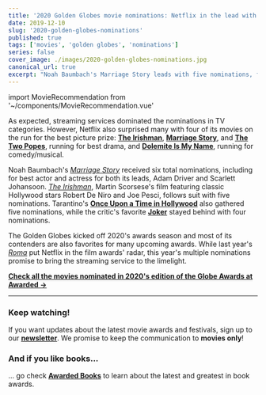 ```yaml
---
title: '2020 Golden Globes movie nominations: Netflix in the lead with four nominations for best picture'
date: 2019-12-10
slug: '2020-golden-globes-nominations'
published: true
tags: ['movies', 'golden globes', 'nominations']
series: false
cover_image: ./images/2020-golden-globes-nominations.jpg
canonical_url: true
excerpt: "Noah Baumbach's Marriage Story leads with five nominations, followed by Scorsese's The Irishman, and Fernando Meirelles's The Two Popes. "
---
```



import MovieRecommendation from '~/components/MovieRecommendation.vue'

As expected, streaming services dominated the nominations in TV categories. However, Netflix also surprised many with four of its movies on the run for the best picture prize: **[The Irishman](https://awarded.to/movies/movie/3192/the-irishman)**, **[Marriage Story](https://awarded.to/movies/movie/2537/marriage-story)**, and **[The Two Popes](https://awarded.to/movies/movie/3193/the-two-popes)**, running for best drama, and **[Dolemite Is My Name](https://awarded.to/movies/movie/3194/dolemite-is-my-name)**, running for comedy/musical. 

Noah Baumbach's _[Marriage Story](https://awarded.to/movies/movie/2537/marriage-story)_ received six total nominations, including for best actor and actress for both its leads, Adam Driver and Scarlett Johansoon. _[The Irishman](https://awarded.to/movies/movie/3192/the-irishman)_, Martin Scorsese's film featuring classic Hollywood stars Robert De Niro and Joe Pesci, follows suit with five nominations. Tarantino's **[Once Upon a Time in Hollywood](https://awarded.to/movies/movie/1093/once-upon-a-time-in-hollywood)** also gathered five nominations, while the critic's favorite **[Joker](https://awarded.to/movies/movie/2536/joker)** stayed behind with four nominations.

The Golden Globes kicked off 2020's awards season and most of its contenders are also favorites for many upcoming awards. While last year's _[Roma](https://awarded.to/movies/movie/969/roma)_ put Netflix in the film awards' radar, this year's multiple nominations promise to bring the streaming service to the limelight.

**[Check all the movies nominated in 2020's edition of the Globe Awards at Awarded &rarr;](https://awarded.to/movies/award/Golden%20Globes)**


---
### Keep watching!

If you want updates about the latest movie awards and festivals, sign up to our **[newsletter](http://eepurl.com/dnFggL)**. We promise to keep the communication to **movies only**!

### And if you like books...

... go check **[Awarded Books](https://awarded.to/books)** to learn about the latest and greatest in book awards.
